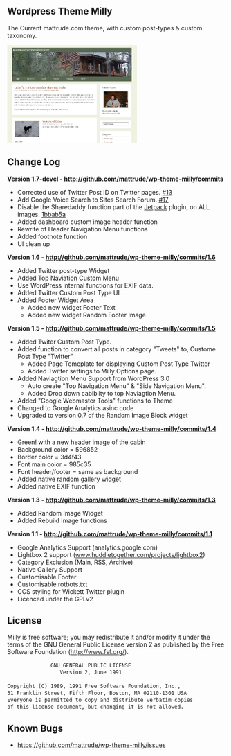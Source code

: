 Wordpress Theme Milly
---------------------

The Current  mattrude.com theme, with custom post-types & custom taxonomy.

![Screenshot](https://github.com/mattrude/wp-theme-milly/raw/master/screenshot.png)

Change Log
----------

**Version 1.7-devel - http://github.com/mattrude/wp-theme-milly/commits**

 * Corrected use of Twitter Post ID on Twitter pages. [#13](https://github.com/mattrude/wp-theme-milly/issues/13)
 * Add Google Voice Search to Sites Search Forum. [#17](https://github.com/mattrude/wp-theme-milly/issues/17)
 * Disable the Sharedaddy function part of the [Jetpack](http://jetpack.me/) plugin, on ALL images. [1bbab5a](https://github.com/mattrude/wp-theme-milly/commit/1bbab5a8e0d15ef325096355fbc851a922b8ce18)
 * Added dashboard custom image header function
 * Rewrite of Header Navigation Menu functions
 * Added footnote function
 * UI clean up


**Version 1.6 - http://github.com/mattrude/wp-theme-milly/commits/1.6**

 * Added Twitter post-type Widget
 * Added Top Naviation Custom Menu
 * Use WordPress internal functions for EXIF data.
 * Added Twitter Custom Post Type UI
 * Added Footer Widget Area
   * Added new widget Footer Text
   * Added new widget Random Footer Image


**Version 1.5 - http://github.com/mattrude/wp-theme-milly/commits/1.5**

 * Added Twiter Custom Post Type.
 * Added function to convert all posts in category "Tweets" to, Custome Post Type "Twitter"
   * Added Page Temeplate for displaying Custom Post Type Twitter
   * Added Twitter settings to Milly Options page.
 * Added Naviagtion Menu Support from WordPress 3.0
   * Auto create "Top Navigation Menu" & "Side Navigation Menu".
   * Added Drop down cabiblity to top Naviagtion Menu.
 * Added "Google Webmaster Tools" functions to Theme
 * Changed to Google Analytics asinc code
 * Upgraded to version 0.7 of the Random Image Block widget


**Version 1.4 - http://github.com/mattrude/wp-theme-milly/commits/1.4**

 * Green! with a new header image of the cabin
  * Background color = 596852
  * Border color = 3d4f43
  * Font main color = 985c35
  * Font header/footer = same as background
 * Added native random gallery widget
 * Added native EXIF function


**Version 1.3 - http://github.com/mattrude/wp-theme-milly/commits/1.3**

 * Added Random Image Widget
 * Added Rebuild Image functions


**Version 1.1 - http://github.com/mattrude/wp-theme-milly/commits/1.1**

 * Google Analytics Support (analytics.google.com)
 * Lightbox 2 support (www.huddletogether.com/projects/lightbox2)
 * Category Exclusion (Main, RSS, Archive)
 * Native Gallery Support
 * Customisable Footer
 * Customisable rotbots.txt
 * CCS styling for Wickett Twitter plugin
 * Licenced under the GPLv2


License
-------
Milly is free software; you may redistribute it and/or modify it under the terms of the GNU General Public License version 2 as published by the Free Software Foundation (http://www.fsf.org/).

                  GNU GENERAL PUBLIC LICENSE
                     Version 2, June 1991
    
    Copyright (C) 1989, 1991 Free Software Foundation, Inc.,
    51 Franklin Street, Fifth Floor, Boston, MA 02110-1301 USA
    Everyone is permitted to copy and distribute verbatim copies
    of this license document, but changing it is not allowed.

Known Bugs
----------
 * https://github.com/mattrude/wp-theme-milly/issues

